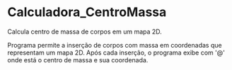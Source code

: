 # Calculadora_CentroMassa
Calcula centro de massa de corpos em um mapa 2D.

Programa permite a inserção de corpos com massa em coordenadas que representam um mapa 2D.
Após cada inserção, o programa exibe com '@' onde está o centro de massa e sua coordenada.
